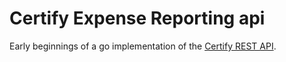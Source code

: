 # Certify Expense Reporting api

Early beginnings of a go implementation of the [Certify REST API](https://www.certify.com/APIDoc.aspx).
